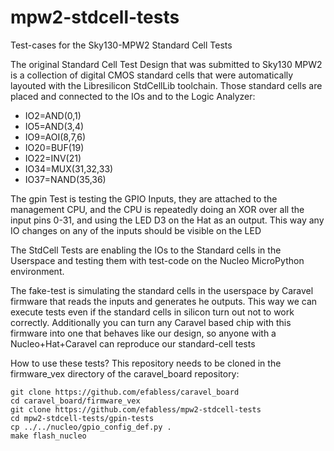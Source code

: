 # mpw2-stdcell-tests
Test-cases for the Sky130-MPW2 Standard Cell Tests

The original Standard Cell Test Design that was submitted to Sky130 MPW2 is a collection of digital CMOS standard cells that were automatically layouted with the Libresilicon StdCellLib toolchain. Those standard cells are placed and connected to the IOs and to the Logic Analyzer:

* IO2=AND(0,1)
* IO5=AND(3,4)
* IO9=AOI(8,7,6)
* IO20=BUF(19)
* IO22=INV(21)
* IO34=MUX(31,32,33)
* IO37=NAND(35,36)

The gpin Test is testing the GPIO Inputs, they are attached to the management CPU, and the CPU is repeatedly doing an XOR over all the input pins 0-31, and using the LED D3 on the Hat as an output. This way any IO changes on any of the inputs should be visible on the LED

The StdCell Tests are enabling the IOs to the Standard cells in the Userspace and testing them with test-code on the Nucleo MicroPython environment.

The fake-test is simulating the standard cells in the userspace by Caravel firmware that reads the inputs and generates he outputs. This way we can execute tests even if the standard cells in silicon turn out not to work correctly. Additionally you can turn any Caravel based chip with this firmware into one that behaves like our design, so anyone with a Nucleo+Hat+Caravel can reproduce our standard-cell tests


How to use these tests?
This repository needs to be cloned in the firmware_vex directory of the caravel_board repository:
```
git clone https://github.com/efabless/caravel_board
cd caravel_board/firmware_vex
git clone https://github.com/efabless/mpw2-stdcell-tests
cd mpw2-stdcell-tests/gpin-tests
cp ../../nucleo/gpio_config_def.py .
make flash_nucleo
```

